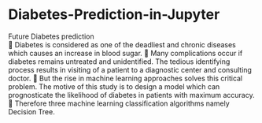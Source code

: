 # Diabetes-Prediction-in-Jupyter
Future Diabetes prediction  
	Diabetes is considered as one of the deadliest and chronic diseases which causes an increase in blood sugar.
	 Many complications occur if diabetes remains untreated and unidentified. The tedious identifying process results in visiting of a patient to a diagnostic center and consulting doctor. 
	But the rise in machine learning approaches solves this critical problem. The motive of this study is to design a model which can prognosticate the likelihood of diabetes in patients with maximum accuracy. 
	Therefore three machine learning classification algorithms namely Decision Tree.

